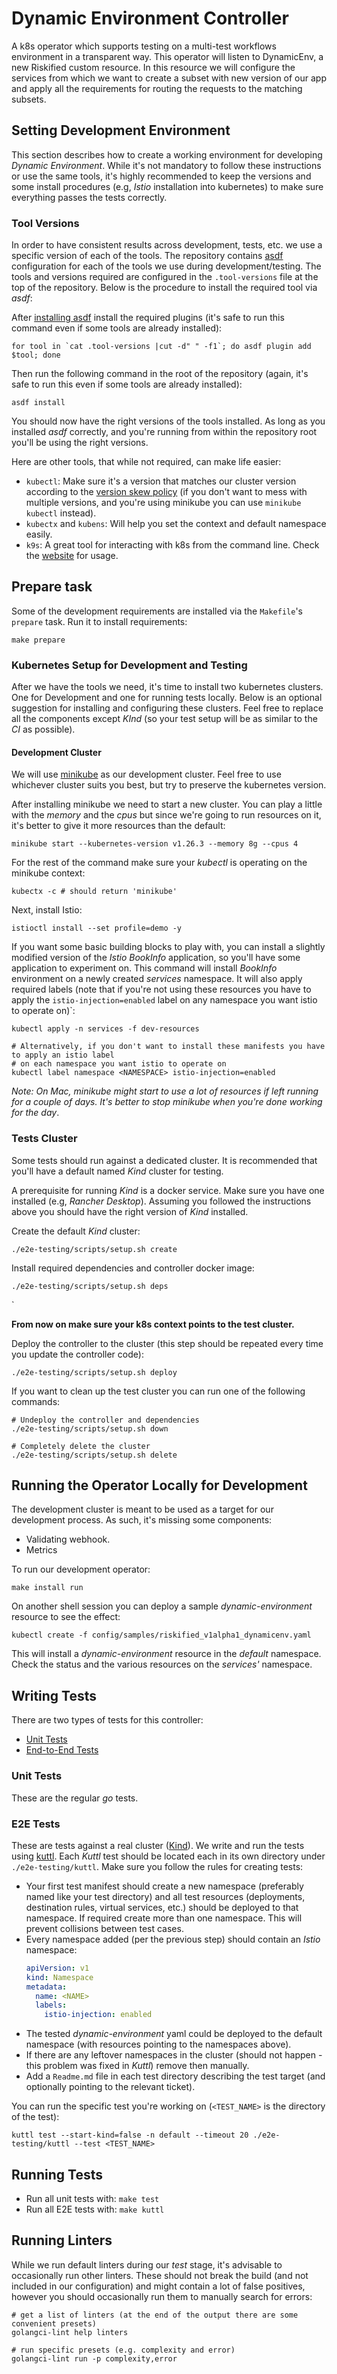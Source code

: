 # Dynamic Environment Controller

A k8s operator which supports testing on a multi-test workflows environment in a
transparent way. This operator will listen to DynamicEnv, a new Riskified custom resource. 
In this resource we will configure the services from which we want to create a subset with new version of our app 
and apply all the requirements for routing the requests to the matching subsets.

## Setting Development Environment

This section describes how to create a working environment for developing _Dynamic Environment_.
While it's not mandatory to follow these instructions or use the same tools, it's highly recommended
to keep the versions and some install procedures (e.g, _Istio_ installation into kubernetes) to make
sure everything passes the tests correctly.

### Tool Versions

In order to have consistent results across development, tests, etc. we use a specific version of
each of the tools. The repository contains [asdf][] configuration for each of the tools we use
during development/testing. The tools and versions required are configured in the `.tool-versions`
file at the top of the repository. Below is the procedure to install the required tool via _asdf_:

After [installing asdf][asdf-inst] install the required plugins (it's safe to run this command even
if some tools are already installed):

```shell
for tool in `cat .tool-versions |cut -d" " -f1`; do asdf plugin add $tool; done
```

Then run the following command in the root of the repository (again, it's safe to run this even if
some tools are already installed):

```shell
asdf install
```

You should now have the right versions of the tools installed. As long as you installed _asdf_
correctly, and you're running from within the repository root you'll be using the right versions.

Here are other tools, that while not required, can make life easier:

* `kubectl`: Make sure it's a version that matches our cluster version according to the [version
  skew policy][skew] (if you don't want to mess with multiple versions, and you're using minikube
  you can use `minikube kubectl` instead).
* `kubectx` and `kubens`: Will help you set the context and default namespace easily.
* `k9s`: A great tool for interacting with k8s from the command line. Check the [website][k9s] for
  usage.

## Prepare task

Some of the development requirements are installed via the `Makefile`'s `prepare` task. Run it to
install requirements:

```shell
make prepare
```

### Kubernetes Setup for Development and Testing

After we have the tools we need, it's time to install two kubernetes clusters. One for Development and one for
running tests locally. Below is an optional suggestion for installing and configuring these
clusters. Feel free to replace all the components except _KInd_ (so your test setup will be as
similar to the _CI_ as possible).

#### Development Cluster

We will use [minikube][] as our development cluster. Feel free to use whichever cluster suits you
best, but try to preserve the kubernetes version.

After installing minikube we need to start a new
cluster. You can play a little with the _memory_ and the _cpus_ but since we're going to run
resources on it, it's better to give it more resources than the default:

```shell
minikube start --kubernetes-version v1.26.3 --memory 8g --cpus 4
```

For the rest of the command make sure your _kubectl_ is operating on the minikube context:

```shell
kubectx -c # should return 'minikube'
```

Next, install Istio:

```shell
istioctl install --set profile=demo -y
```

If you want some basic building blocks to play with, you can install a slightly modified version of
the _Istio_ _BookInfo_ application, so you'll have some application to experiment on. This command
will install _BookInfo_ environment on a newly created _services_ namespace. It will also apply
required labels (note that if you're not using these resources you have to apply the
`istio-injection=enabled` label on any namespace you want istio to operate on)`:

```shell
kubectl apply -n services -f dev-resources

# Alternatively, if you don't want to install these manifests you have to apply an istio label
# on each namespace you want istio to operate on
kubectl label namespace <NAMESPACE> istio-injection=enabled
```

_Note: On Mac, minikube might start to use a lot of resources if left running for a couple of days.
It's better to stop minikube when you're done working for the day_.

### Tests Cluster

Some tests should run against a dedicated cluster. It is recommended that you'll have a
default named _Kind_ cluster for testing.

A prerequisite for running _Kind_ is a docker service. Make sure you have one installed (e.g,
_Rancher Desktop_). Assuming you followed the instructions above you should have the right version
of _Kind_ installed.

Create the default _Kind_ cluster:

```shell
./e2e-testing/scripts/setup.sh create
```

Install required dependencies and controller docker image:

```shell
./e2e-testing/scripts/setup.sh deps
```

`

**From now on make sure your k8s context points to the test cluster.**

Deploy the controller to the cluster (this step should be repeated every time you update the
controller code):

```shell
./e2e-testing/scripts/setup.sh deploy
````

If you want to clean up the test cluster you can run one of the following commands:

```shell
# Undeploy the controller and dependencies
./e2e-testing/scripts/setup.sh down

# Completely delete the cluster
./e2e-testing/scripts/setup.sh delete
```

## Running the Operator Locally for Development

The development cluster is meant to be used as a target for our development process. As such, it's
missing some components:

* Validating webhook.
* Metrics

To run our development operator:

```shell
make install run
```

On another shell session you can deploy a sample _dynamic-environment_ resource to see the effect:

```shell
kubectl create -f config/samples/riskified_v1alpha1_dynamicenv.yaml
```

This will install a _dynamic-environment_ resource in the _default_ namespace. Check the status and
the various resources on the _services'_ namespace.

## Writing Tests

There are two types of tests for this controller:

* [Unit Tests](#unit-tests)
* [End-to-End Tests](#e2e-tests)

### Unit Tests

These are the regular _go_ tests.

### E2E Tests

These are tests against a real cluster ([Kind][kind]). We write and run the tests using [kuttl][].
Each _Kuttl_ test should be located each in its own directory under `./e2e-testing/kuttl`. Make
sure you follow the rules for creating tests:

* Your first test manifest should create a new namespace (preferably named like your test directory)
  and all test resources (deployments, destination rules, virtual services, etc.) should be deployed
  to that namespace. If required create more than one namespace. This will prevent collisions
  between test cases.
* Every namespace added (per the previous step) should contain an _Istio_ namespace:
    ```yaml
    apiVersion: v1
    kind: Namespace
    metadata:
      name: <NAME>
      labels:
        istio-injection: enabled
    ```
* The tested _dynamic-environment_ yaml could be deployed to the default namespace (with resources
  pointing to the namespaces above).
* If there are any leftover namespaces in the cluster (should not happen - this problem was fixed in
  _Kuttl_) remove then manually.
* Add a `Readme.md` file in each test directory describing the test target (and optionally pointing
  to the relevant ticket).

You can run the specific test you're working on (`<TEST_NAME>` is the directory of the test):

```shell
kuttl test --start-kind=false -n default --timeout 20 ./e2e-testing/kuttl --test <TEST_NAME>
```

## Running Tests

* Run all unit tests with: `make test`
* Run all E2E tests with: `make kuttl`

## Running Linters

While we run default linters during our _test_ stage, it's advisable to occasionally run other
linters. These should not break the build (and not included in our configuration) and might contain
a lot of false positives, however you should occasionally run them to manually search for errors:

```shell
# get a list of linters (at the end of the output there are some convenient presets)
golangci-lint help linters

# run specific presets (e.g. complexity and error)
golangci-lint run -p complexity,error
```

[asdf]: https://asdf-vm.com/

[asdf-inst]: https://asdf-vm.com/guide/getting-started.html

[kind]: https://kind.sigs.k8s.io/

[kuttl]: https://kuttl.dev/

[minikube]: https://minikube.sigs.k8s.io/

[skew]: https://kubernetes.io/releases/version-skew-policy/

[k9s]: https://k9scli.io/
